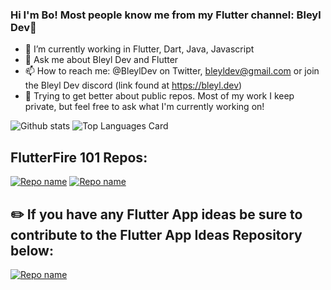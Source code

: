 ### Hi I'm Bo! Most people know me from my Flutter channel: Bleyl Dev👋

- 🔭 I’m currently working in Flutter, Dart, Java, Javascript
- 💬 Ask me about Bleyl Dev and Flutter
- 📫 How to reach me: @BleylDev on Twitter, bleyldev@gmail.com or join the Bleyl Dev discord (link found at https://bleyl.dev)
- 📓 Trying to get better about public repos.  Most of my work I keep private, but feel free to ask what I'm currently working on!


![Github stats](https://github-readme-stats.vercel.app/api?username=Bobleyl&theme=algolia&show_icons=true&count_private=true)
![Top Languages Card](https://github-readme-stats.vercel.app/api/top-langs/?username=Bobleyl&theme=algolia&layout=compact)

## FlutterFire 101 Repos:

[![Repo name](https://github-readme-stats.vercel.app/api/pin/?username=Bobleyl&theme=algolia&repo=flutterfire_firestore&show_owner=true)](https://github.com/Bobleyl/flutterfire_firestore)
[![Repo name](https://github-readme-stats.vercel.app/api/pin/?username=Bobleyl&theme=algolia&repo=flutterfire_auth&show_owner=true)](https://github.com/Bobleyl/flutterfire_auth)

## ✏️ If you have any Flutter App ideas be sure to contribute to the Flutter App Ideas Repository below:

[![Repo name](https://github-readme-stats.vercel.app/api/pin/?username=Bobleyl&theme=algolia&repo=flutter-app-ideas&show_owner=true)](https://github.com/Bobleyl/flutter-app-ideas)
